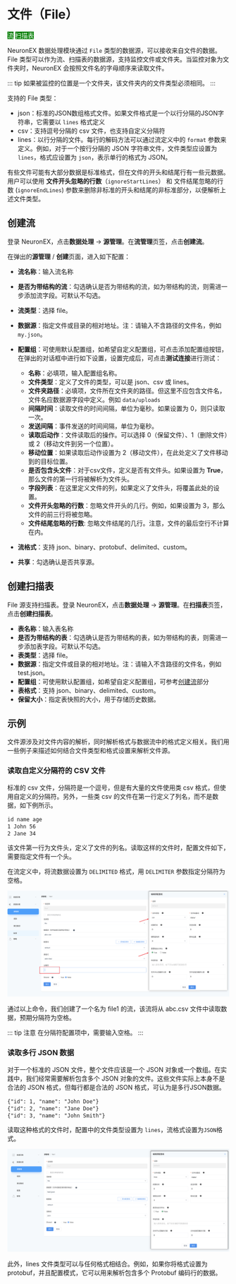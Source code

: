 # 文件（File）

<span style="background:green;color:white;">流</span>        <span style="background:green;color:white">扫描表</span>



NeuronEX 数据处理模块通过 `File` 类型的数据源，可以接收来自文件的数据。File 类型可以作为流、扫描表的数据源，支持监控文件或文件夹。当监控对象为文件夹时，NeuronEX 会按照文件名的字母顺序来读取文件。

::: tip
如果被监控的位置是一个文件夹，该文件夹内的文件类型必须相同。
:::

支持的 File 类型：

- json：标准的JSON数组格式文件。如果文件格式是一个以行分隔的JSON字符串，它需要以 `lines` 格式定义
- csv：支持逗号分隔的 csv 文件，也支持自定义分隔符
- lines：以行分隔的文件。每行的解码方法可以通过流定义中的 `format` 参数来定义。例如，对于一个按行分隔的 JSON 字符串文件，文件类型应设置为 `lines`，格式应设置为 `json`，表示单行的格式为 JSON。

有些文件可能有大部分数据是标准格式，但在文件的开头和结尾行有一些元数据。用户可以使用 **文件开头忽略的行数**（`ignoreStartLines`） 和 文件结尾忽略的行数 (`ignoreEndLines`) 参数来删除非标准的开头和结尾的非标准部分，以便解析上述文件类型。

<!-- ## 准备文件

登录 NeuronEX，点击**数据处理** -> **配置** -> **文件管理**，点击**创建文件**按钮。

NeuronEX 目前支持两种方式上传配置文件：上传文件或者提供文件名和文本内容。如选择**自定义文件**，请在文件名称处同时提供文件名和后缀，如 `my.json`，随后在文件内容处通过上传或者直接贴入文件内容。

点击**提交**后，文件将出现在**文件管理**页面的列表中，名称包含该文件的路径和文件名，如：

```
/opt/neuron/ekuiper/data/uploads/my.json
``` -->

## 创建流

登录 NeuronEX，点击**数据处理** -> **源管理**。在**流管理**页签，点击**创建流**。

在弹出的**源管理** / **创建**页面，进入如下配置：

- **流名称**：输入流名称
- **是否为带结构的流**：勾选确认是否为带结构的流，如为带结构的流，则需进一步添加流字段。可默认不勾选。
- **流类型**：选择 file。
- **数据源**：指定文件或目录的相对地址。注：请输入不含路径的文件名，例如 `my.json`。
- **配置组**：可使用默认配置组，如希望自定义配置组，可点击添加配置组按钮，在弹出的对话框中进行如下设置，设置完成后，可点击**测试连接**进行测试：
  - **名称**：必填项，输入配置组名称。
  - **文件类型**：定义了文件的类型，可以是 json、csv 或 lines。
  - **文件夹路径**：必填项，文件所在文件夹的路径。但这里不应包含文件名，文件名应数据源字段中定义。例如 `data/uploads`
  - **间隔时间**：读取文件的时间间隔，单位为毫秒。如果设置为 0，则只读取一次。
  - **发送间隔**：事件发送的时间间隔，单位为毫秒。
  - **读取后动作**：文件读取后的操作。可以选择 0（保留文件）、1（删除文件）或 2（移动文件到另一个位置）。
  - **移动位置**：如果读取后动作设置为 2（移动文件），在此处定义了文件移动到的目标位置。
  - **是否包含头文件**：对于csv文件，定义是否有文件头。如果设置为 **True**，那么文件的第一行将被解析为文件头。
  - **字段列表**：在这里定义文件的列，如果定义了文件头，将覆盖此处的设置。
  - **文件开头忽略的行数**：忽略文件开头的几行。例如，如果设置为 3，那么文件的前三行将被忽略。
  - **文件结尾忽略的行数**: 忽略文件结尾的几行。注意，文件的最后空行不计算在内。
- **流格式**：支持 json、binary、protobuf、delimited、custom。

- **共享**：勾选确认是否共享源。

## 创建扫描表

File 源支持扫描表。登录 NeuronEX，点击**数据处理** -> **源管理**。在**扫描表**页签，点击**创建扫描表**。

- **表名称**：输入表名称
- **是否为带结构的表**：勾选确认是否为带结构的表，如为带结构的表，则需进一步添加表字段。可默认不勾选。
- **表类型**：选择 file。
- **数据源**：指定文件或目录的相对地址。注：请输入不含路径的文件名，例如 test.json。
- **配置组**：可使用默认配置组，如希望自定义配置组，可参考[创建流](#创建流)部分
- **表格式**：支持 json、binary、delimited、custom。
- **保留大小**：指定表快照的大小，用于存储历史数据。


## 示例

文件源涉及对文件内容的解析，同时解析格式与数据流中的格式定义相关。我们用一些例子来描述如何结合文件类型和格式设置来解析文件源。

### 读取自定义分隔符的 CSV 文件

标准的 csv 文件，分隔符是一个逗号，但是有大量的文件使用类 csv 格式，但使用自定义的分隔符。另外，一些类 csv 的文件在第一行定义了列名，而不是数据，如下例所示。

```csv
id name age
1 John 56
2 Jane 34
```

该文件第一行为文件头，定义了文件的列名。读取这样的文件时，配置文件如下，需要指定文件有一个头。

在流定义中，将流数据设置为 `DELIMITED` 格式，用 `DELIMITER` 参数指定分隔符为空格。

![source](./_assets/source_file3.png)

通过以上命令，我们创建了一个名为 file1 的流，该流将从 abc.csv 文件中读取数据，预期分隔符为空格。

::: tip 注意
  在分隔符配置项中，需要输入空格。
:::

### 读取多行 JSON 数据

对于一个标准的 JSON 文件，整个文件应该是一个 JSON 对象或一个数组。在实践中，我们经常需要解析包含多个 JSON 对象的文件。这些文件实际上本身不是合法的 JSON 格式，但每行都是合法的 JSON 格式，可认为是多行JSON数据。

```text
{"id": 1, "name": "John Doe"}
{"id": 2, "name": "Jane Doe"}
{"id": 3, "name": "John Smith"}
```

读取这种格式的文件时，配置中的文件类型设置为 `lines`，流格式设置为`JSON`格式。

![source](./_assets/source_file2.png)


此外，lines 文件类型可以与任何格式相结合。例如，如果你将格式设置为 protobuf，并且配置模式，它可以用来解析包含多个 Protobuf 编码行的数据。